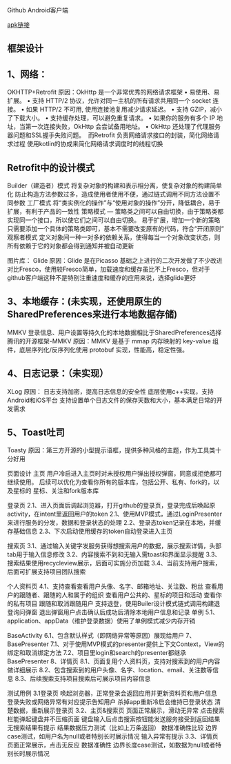 Github Android客户端

[apk链接](https://github.com/CandyShoes/GithubClient/blob/main/app/release/app-release.apk)

## 框架设计
## 1、网络：
OKHTTP+Retrofit
原因：OkHttp 是一个非常优秀的网络请求框架
•  易使用、易扩展。
•  支持 HTTP/2 协议，允许对同一主机的所有请求共用同一个 socket 连接。
•  如果 HTTP/2 不可用, 使用连接池复用减少请求延迟。
•  支持 GZIP，减小了下载大小。
•  支持缓存处理，可以避免重复请求。
•  如果你的服务有多个 IP 地址，当第一次连接失败，OkHttp 会尝试备用地址。
•  OkHttp 还处理了代理服务器问题和SSL握手失败问题。
 而Retrofit 负责网络请求接口的封装，简化网络请求过程
使用kotlin的协成来简化网络请求调度时的线程切换


## Retrofit中的设计模式
Builder（建造者）模式
将复杂对象的构建和表示相分离，使复杂对象的构建简单化
防止构造方法参数过多，造成使用者使用不便，通过链式调用不同方法设置不同参数
工厂模式
将“类实例化的操作”与“使用对象的操作”分开，降低耦合，易于扩展，有利于产品的一致性
策略模式
— 策略类之间可以自由切换，由于策略类都实现同一个接口，所以使它们之间可以自由切换。
易于扩展，增加一个新的策略只需要添加一个具体的策略类即可，基本不需要改变原有的代码，符合“开闭原则“
观察者模式
定义对象间一种一对多的依赖关系，使得每当一个对象改变状态，则所有依赖于它的对象都会得到通知并被自动更新

图片库：
Glide
原因：Glide 是在Picasso 基础之上进行的二次开发做了不少改进
对比Fresco，使用较Fresco简单，加载速度和缓存虽比不上Fresco，但对于github客户端这种不是特别注重速度和缓存的应用来说，选择glide更好

## 3、本地缓存：(未实现，还使用原生的SharedPreferences来进行本地数据存储)
MMKV
登录信息、用户设置等持久化的本地数据相比于SharedPreferences选择腾讯的开源框架-MMKV
原因：MMKV 是基于 mmap 内存映射的 key-value 组件，底层序列化/反序列化使用 protobuf 实现，性能高，稳定性强。


## 4、日志记录：（未实现）
XLog
原因：
日志支持加密，提高日志信息的安全性
底层使用c++实现，支持Android和iOS平台
支持设置单个日志文件的保存天数和大小，基本满足日常的开发需求

## 5、Toast吐司
Toasty
原因：第三方开源的小型提示语框，提供多种风格的主题，作为工具类十分好用


页面设计
主页
用户冷启进入主页时对未授权用户弹出授权弹窗，同意或拒绝都可继续使用。
后续可以优化为查看你所有的版本库，包括公开、私有、fork的，以及星标的
星标、关注和fork版本库


登录页
2.1、进入页面后调起浏览器，打开github的登录页，登录完成后唤起原activity，在intent里返回用户的token
2.1、使用MVP模式，通过LoginPresenter来进行服务的分发，数据和登录状态的处理
2.2、登录态token记录在本地，并缓存基础信息
2.3、下次启动使用缓存的token自动登录进入主页

搜索页
3.1、通过输入关键字发服务获得想搜索用户的数据，展示搜索详情，头部tab用于输入信息修改
3.2、内容搜索不到和无输入需toast和界面显示提醒
3.3、搜索结果使用recycleview展示，后面可实施分页加载
3.4、当前支持用户搜索，后面可扩展支持项目团队搜索

个人资料页
4.1、支持查看查看用户头像、名字、邮箱地址、关注数、粉丝
查看用户的跟随者、跟随的人和属于的组织
查看用户公共的、星标的项目和活动
查看你的私有项目
跟随和取消跟随用户
支持退登，使用Builer设计模式链式调用构建退登询问弹窗
退出弹窗用户点击确认后成功后清除本地用户信息和记录
单例
5.1、application、appData（维护登录数据）使用了单例模式减少内存开销

BaseActivity
6.1、包含默认样式（即网络异常等原因）展现给用户
7、BasePresenter
7.1、对于使用MVP模式的presenter提供上下文Context，View的绑定和取消绑定方法
7.2、项目里login和search的presenter都继承BasePresenter
8、详情页
8.1、页面复用个人资料页，支持对搜索到的用户内容做详细展示
8.2、包含搜索到的用户头像、名字、location、email、关注数等信息
8.3、后续搜索支持项目搜索后可展示项目内容信息


测试用例
3.1登录页
唤起浏览器，正常登录会返回应用并更新资料页和用户信息
登录失败或网络异常有对应提示告知用户
杀掉app重新冷启会维持已登录状态
清楚数据，重新展示登录页
3.2、主页&搜索页
页面正常展示，滑动无异常
点击搜索栏能弹起键盘并不压缩页面
键盘输入后点击搜索按钮能发送服务接受到返回结果
无搜索结果有提示
结果数据压力测试（比如上万条返回）
数据准确性比较
边界case测试，如用户名为null或者特别长时展示情况
输入异常有提示
3.3、详情页
页面正常展示，点击无反应
数据准确性
边界长度case测试，如数据为null或者特别长时展示情况



